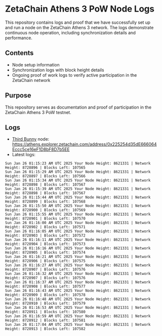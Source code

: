 # ZetaChain Athens 3 PoW Node Logs
This repository contains logs and proof that we have successfully set up and run a node on the ZetaChain Athens 3 network. The logs demonstrate continuous node operation, including synchronization details and performance.

## Contents
- Node setup information
- Synchronization logs with block height details
- Ongoing proof of work logs to verify active participation in the ZetaChain network

## Purpose
This repository serves as documentation and proof of participation in the ZetaChain Athens 3 PoW testnet.

## Logs

- [Third Bunny](https://thirdbunny.xyz/) node: https://athens.explorer.zetachain.com/address/0x225254d35dE666064Eccc5ce16eF1D8bF8D7b5EE
- Latest logs:
```
Sun Jan 26 01:15:23 AM UTC 2025 Your Node Height: 8621331 | Network Height: 8728896 | Blocks Left: 107565
Sun Jan 26 01:15:29 AM UTC 2025 Your Node Height: 8621331 | Network Height: 8728897 | Blocks Left: 107566
Sun Jan 26 01:15:34 AM UTC 2025 Your Node Height: 8621331 | Network Height: 8728898 | Blocks Left: 107567
Sun Jan 26 01:15:39 AM UTC 2025 Your Node Height: 8621331 | Network Height: 8728898 | Blocks Left: 107567
Sun Jan 26 01:15:44 AM UTC 2025 Your Node Height: 8621331 | Network Height: 8728899 | Blocks Left: 107568
Sun Jan 26 01:15:50 AM UTC 2025 Your Node Height: 8621331 | Network Height: 8728900 | Blocks Left: 107569
Sun Jan 26 01:15:55 AM UTC 2025 Your Node Height: 8621331 | Network Height: 8728901 | Blocks Left: 107570
Sun Jan 26 01:16:00 AM UTC 2025 Your Node Height: 8621331 | Network Height: 8728902 | Blocks Left: 107571
Sun Jan 26 01:16:05 AM UTC 2025 Your Node Height: 8621331 | Network Height: 8728903 | Blocks Left: 107572
Sun Jan 26 01:16:11 AM UTC 2025 Your Node Height: 8621331 | Network Height: 8728904 | Blocks Left: 107573
Sun Jan 26 01:16:16 AM UTC 2025 Your Node Height: 8621331 | Network Height: 8728905 | Blocks Left: 107574
Sun Jan 26 01:16:21 AM UTC 2025 Your Node Height: 8621331 | Network Height: 8728906 | Blocks Left: 107575
Sun Jan 26 01:16:27 AM UTC 2025 Your Node Height: 8621331 | Network Height: 8728907 | Blocks Left: 107576
Sun Jan 26 01:16:32 AM UTC 2025 Your Node Height: 8621331 | Network Height: 8728907 | Blocks Left: 107576
Sun Jan 26 01:16:37 AM UTC 2025 Your Node Height: 8621331 | Network Height: 8728908 | Blocks Left: 107577
Sun Jan 26 01:16:43 AM UTC 2025 Your Node Height: 8621331 | Network Height: 8728909 | Blocks Left: 107578
Sun Jan 26 01:16:48 AM UTC 2025 Your Node Height: 8621331 | Network Height: 8728910 | Blocks Left: 107579
Sun Jan 26 01:16:53 AM UTC 2025 Your Node Height: 8621331 | Network Height: 8728911 | Blocks Left: 107580
Sun Jan 26 01:16:59 AM UTC 2025 Your Node Height: 8621331 | Network Height: 8728912 | Blocks Left: 107581
Sun Jan 26 01:17:04 AM UTC 2025 Your Node Height: 8621331 | Network Height: 8728913 | Blocks Left: 107582
```

